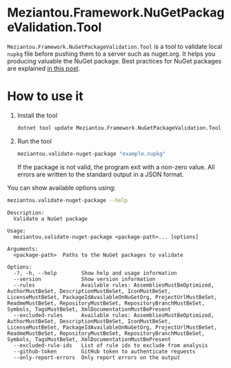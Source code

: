 # Meziantou.Framework.NuGetPackageValidation.Tool

`Meziantou.Framework.NuGetPackageValidation.Tool` is a tool to validate local `nupkg` file before pushing them to a server such as nuget.org.
It helps you producing valuable the NuGet package. Best practices for NuGet packages are explained [in this post](https://www.meziantou.net/ensuring-best-practices-for-nuget-packages.htm).

# How to use it

1. Install the tool

    ````bash
    dotnet tool update Meziantou.Framework.NuGetPackageValidation.Tool --global
    ````

2. Run the tool

    ````bash
    meziantou.validate-nuget-package "example.nupkg"
    ````

    If the package is not valid, the program exit with a non-zero value. All errors are written to the standard output in a JSON format.

You can show available options using:

````bash
meziantou.validate-nuget-package --help
````

<!-- help -->
```
Description:
  Validate a NuGet package

Usage:
  meziantou.validate-nuget-package <package-path>... [options]

Arguments:
  <package-path>  Paths to the NuGet packages to validate

Options:
  -?, -h, --help        Show help and usage information
  --version             Show version information
  --rules               Available rules: AssembliesMustBeOptimized, AuthorMustBeSet, DescriptionMustBeSet, IconMustBeSet, LicenseMustBeSet, PackageIdAvailableOnNuGetOrg, ProjectUrlMustBeSet, ReadmeMustBeSet, RepositoryMustBeSet, RepositoryBranchMustBeSet, Symbols, TagsMustBeSet, XmlDocumentationMustBePresent
  --excluded-rules      Available rules: AssembliesMustBeOptimized, AuthorMustBeSet, DescriptionMustBeSet, IconMustBeSet, LicenseMustBeSet, PackageIdAvailableOnNuGetOrg, ProjectUrlMustBeSet, ReadmeMustBeSet, RepositoryMustBeSet, RepositoryBranchMustBeSet, Symbols, TagsMustBeSet, XmlDocumentationMustBePresent
  --excluded-rule-ids   List of rule ids to exclude from analysis
  --github-token        GitHub token to authenticate requests
  --only-report-errors  Only report errors on the output
```
<!-- help -->